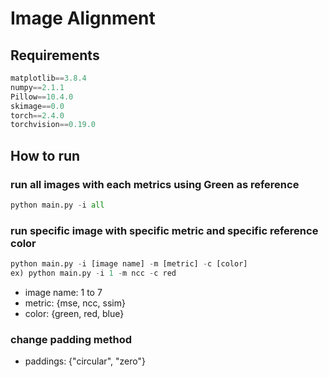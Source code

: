 # Image Alignment

## Requirements
```python
matplotlib==3.8.4
numpy==2.1.1
Pillow==10.4.0
skimage==0.0
torch==2.4.0
torchvision==0.19.0
```

## How to run

### run all images with each metrics using Green as reference
```python
python main.py -i all
```

### run specific image with specific metric and specific reference color
```python
python main.py -i [image name] -m [metric] -c [color]
ex) python main.py -i 1 -m ncc -c red
```
- image name: 1 to 7
- metric: {mse, ncc, ssim}
- color: {green, red, blue}

### change padding method
- paddings: {"circular", "zero"}

